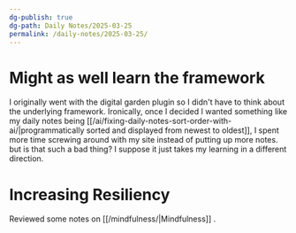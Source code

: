 ```yaml
---
dg-publish: true
dg-path: Daily Notes/2025-03-25
permalink: /daily-notes/2025-03-25/
---
```

# Might as well learn the framework
I originally went with the digital garden plugin so I didn't have to think about the underlying framework. Ironically, once I decided I wanted something like my daily notes being [[/ai/fixing-daily-notes-sort-order-with-ai/|programmatically sorted and displayed from newest to oldest]], I spent more time screwing around with my site instead of putting up more notes. but is that such a bad thing? I suppose it just takes my learning in a different direction. 

# Increasing Resiliency
Reviewed some notes on [[/mindfulness/|Mindfulness]] . 

